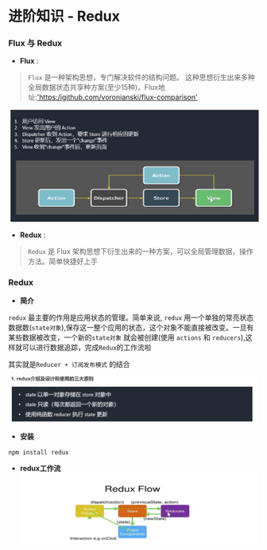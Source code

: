 # 进阶知识 - Redux

### Flux 与 Redux

+ **Flux** :

> `Flux` 是一种架构思想，专门解决软件的结构问题。 这种思想衍生出来多种全局数据状态共享种方案(至少15种)，Flux地址:['https:/igithub.com/voronianski/flux-comparison'](https:/igithub.com/voronianski/flux-comparison)

![](../../../../public/images/Flux思想.jpg)

+ **Redux** :

> `Redux` 是 Flux 架构思想下衍生出来的一种方案，可以全局管理数据，操作方法。简单快捷好上手

### Redux

+ **简介**

 `redux` 最主要的作用是应用状态的管理。简单来说, `redux` 用一个单独的常亮状态数据数(`state对象`),保存这一整个应用的状态，这个对象不能直接被改变。一旦有某些数据被改变，一个新的`state对象` 就会被创建(使用 `actions` 和 `reducers`),这样就可以进行数据追踪，完成`Redux`的工作流啦

 其实就是`Reducer + 订阅发布模式` 的结合

![](../../../../public/images/redux三大设计原则.jpg)

+ **安装**

```
npm install redux
```

+ **redux工作流**
![](../../../../public/images/redux工作流.jpg)
